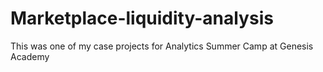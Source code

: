 # Marketplace-liquidity-analysis
This was one of my case projects for Analytics Summer Camp at Genesis Academy
